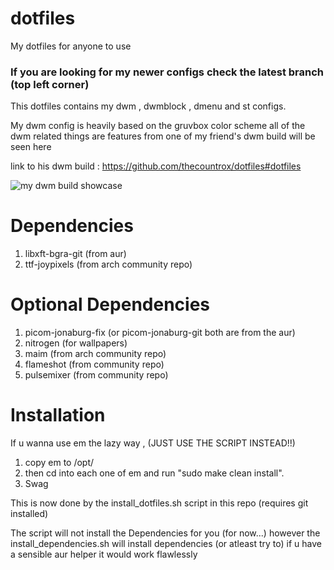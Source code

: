 # dotfiles
My dotfiles for anyone to use

### If you are looking for my newer configs check the latest branch (top left corner)
This dotfiles contains my dwm , dwmblock , dmenu and st configs.

My dwm config is heavily based on the gruvbox color scheme 
all of the dwm related things are 
features from one of my friend's dwm build will be seen here

link to his dwm build : https://github.com/thecountrox/dotfiles#dotfiles

![my dwm build showcase](https://cdn.discordapp.com/attachments/788430037488893984/959360327961673728/2022-04-01_13-25.png)

# Dependencies

1) libxft-bgra-git (from aur)
2) ttf-joypixels (from arch community repo)

# Optional Dependencies

1) picom-jonaburg-fix (or picom-jonaburg-git both are from the aur)
2) nitrogen (for wallpapers)
3) maim (from arch community repo)
4) flameshot (from community repo)
5) pulsemixer (from community repo)

# Installation
If u wanna use em the lazy way , (JUST USE THE SCRIPT INSTEAD!!) 
1) copy em to /opt/ 
2) then cd into each one of em and run "sudo make clean install".
3) Swag

This is now done by the install_dotfiles.sh script in this repo (requires git installed)

The script will not install the Dependencies for you (for now...)
however the install_dependencies.sh will install dependencies (or atleast try to)
if u have a sensible aur helper it would work flawlessly
